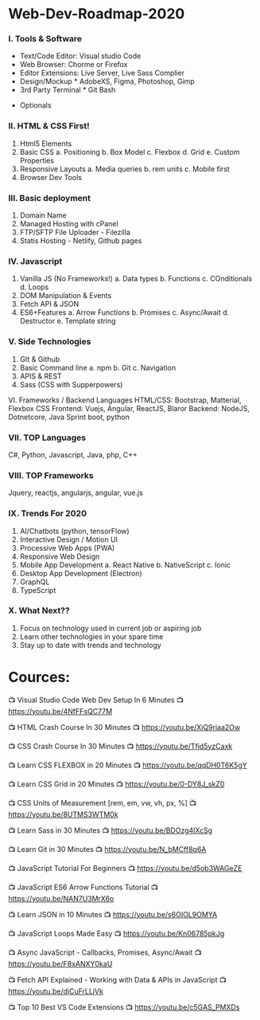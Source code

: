 # Web-Dev-Roadmap-2020

### I. Tools & Software
- Text/Code Editor: Visual studio Code
- Web Browser: Chorme or Firefox
- Editor Extensions: Live Server, Live Sass Complier
- Design/Mockup * AdobeXS, Figma, Photoshop, Gimp
- 3rd Party Terminal * Git Bash
* Optionals

### II. HTML & CSS First!
1. Html5 Elements
2. Basic CSS
	a. Positioning
	b. Box Model
	c. Flexbox
	d. Grid
	e. Custom Properties
3. Responsive Layouts
	a. Media queries
	b. rem units
	c. Mobile first
4. Browser Dev Tools

### III. Basic deployment
1. Domain Name
2. Managed Hosting with cPanel
3. FTP/SFTP File Uploader - Filezilla
4. Statis Hosting - Netlify, Github pages

### IV. Javascript
1. Vanilla JS (No Frameworks!)
a. Data types
b. Functions
c. COnditionals
d. Loops
2. DOM Manipulation & Events
3. Fetch API & JSON
4. ES6+Features
	a. Arrow Functions
	b. Promises
	c. Async/Await
	d. Destructor
	e. Template string

### V. Side Technologies
1. GIt & Github
2. Basic Command line
a. npm
b. Git
c. Navigation
3. APIS & REST
4. Sass (CSS with Supperpowers)

VI. Frameworks / Backend Languages
HTML/CSS: Bootstrap, Matterial, Flexbox CSS
Frontend: Vuejs, Angular, ReactJS, Blaror
Backend: NodeJS, Dotnetcore, Java Sprint boot, python

### VII. TOP Languages
C#, Python, Javascript, Java, php, C++

### VIII. TOP Frameworks
Jquery, reactjs, angularjs, angular, vue.js

### IX. Trends For 2020
1. AI/Chatbots (python, tensorFlow)
2. Interactive Design / Motion UI
3. Processive Web Apps (PWA)
4. Responsive Web Design
5. Mobile App Development
	 a. React Native
	 b. NativeScript
	 c. Ionic
6. Desktop App Development (Electron)
7. GraphQL
8. TypeScript

### X. What Next??
1. Focus on technology used in current job or aspiring job
2. Learn other technologies in your spare time 
3. Stay up to date with trends and technology

# Cources:
📺 Visual Studio Code Web Dev Setup In 6 Minutes
 📺
https://youtu.be/4NfFFsQC77M

📺 HTML Crash Course In 30 Minutes
 📺
https://youtu.be/XiQ9rjaa2Ow

📺 CSS Crash Course In 30 Minutes
 📺
https://youtu.be/Tfjd5yzCaxk

📺 Learn CSS FLEXBOX in 20 Minutes
 📺
https://youtu.be/qqDH0T6K5gY

📺 Learn CSS Grid in 20 Minutes
 📺
https://youtu.be/0-DY8J_skZ0

📺 CSS Units of Measurement [rem, em, vw, vh, px, %]
 📺
https://youtu.be/8UTMS3WTM0k

📺 Learn Sass in 30 Minutes
 📺
https://youtu.be/BDOzg4lXcSg

📺 Learn Git in 30 Minutes
 📺
https://youtu.be/N_bMCff8q6A

📺 JavaScript Tutorial For Beginners
 📺
https://youtu.be/d5ob3WAGeZE

📺 JavaScript ES6 Arrow Functions Tutorial
 📺
https://youtu.be/NAN7U3MrX6o

📺 Learn JSON in 10 Minutes
 📺
https://youtu.be/s6OIOL9OMYA

📺 JavaScript Loops Made Easy
 📺
https://youtu.be/Kn06785pkJg

📺 Async JavaScript - Callbacks, Promises, Async/Await
 📺
https://youtu.be/F8xANXY0kaU

📺 Fetch API Explained - Working with Data & APIs in JavaScript
 📺
https://youtu.be/djCuFrLLjVk

📺 Top 10 Best VS Code Extensions
 📺
https://youtu.be/c5GAS_PMXDs

